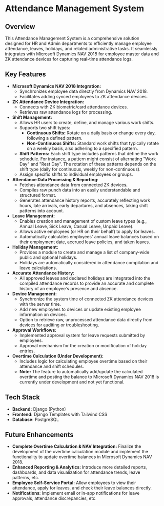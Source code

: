 # Attendance Management System

## Overview

This Attendance Management System is a comprehensive solution designed for HR and Admin departments to efficiently manage employee attendance, leaves, holidays, and related administrative tasks. It seamlessly integrates with Microsoft Dynamics NAV 2018 for employee master data and ZK attendance devices for capturing real-time attendance logs.

## Key Features

*   **Microsoft Dynamics NAV 2018 Integration:**
    *   Synchronizes employee data directly from Dynamics NAV 2018.
    *   Facilitates adding synced employees to ZK attendance devices.
*   **ZK Attendance Device Integration:**
    *   Connects with ZK biometric/card attendance devices.
    *   Retrieves raw attendance logs for processing.
*   **Shift Management:**
    *   Allows HR users to create, define, and manage various work shifts.
    *   Supports two shift types:
        *   **Continuous Shifts:** Rotate on a daily basis or change every day, following a defined pattern.
        *   **Non-Continuous Shifts:** Standard work shifts that typically rotate on a weekly basis, also adhering to a specified pattern.
    *   **Shift Patterns:** Each shift type includes patterns that define the work schedule. For instance, a pattern might consist of alternating "Work Day" and "Rest Day". The rotation of these patterns depends on the shift type (daily for continuous, weekly for non-continuous).
    *   Assign specific shifts to individual employees or groups.
*   **Attendance Data Processing & Reporting:**
    *   Fetches attendance data from connected ZK devices.
    *   Compiles raw punch data into an easily understandable and structured format.
    *   Generates attendance history reports, accurately reflecting work hours, late arrivals, early departures, and absences, taking shift patterns into account.
*   **Leave Management:**
    *   Enables creation and management of custom leave types (e.g., Annual Leave, Sick Leave, Casual Leave, Unpaid Leave).
    *   Allows active employees (or HR on their behalf) to apply for leaves.
    *   Automatically calculates employees' annual leave balances based on their employment date, accrued leave policies, and taken leaves.
*   **Holiday Management:**
    *   Provides a module to create and manage a list of company-wide public and optional holidays.
    *   Holidays are automatically considered in attendance compilation and leave calculations.
*   **Accurate Attendance History:**
    *   All approved leaves and declared holidays are integrated into the compiled attendance records to provide an accurate and complete history of an employee's presence and absence.
*   **Device Management:**
    *   Synchronize the system time of connected ZK attendance devices with the server time.
    *   Add new employees to devices or update existing employee information on devices.
    *   Option to retrieve raw, unprocessed attendance data directly from devices for auditing or troubleshooting.
*   **Approval Workflows:**
    *   Implemented approval system for leave requests submitted by employees.
    *   Approval mechanism for the creation or modification of holiday entries.
*   **Overtime Calculation (Under Development):**
    *   Includes logic for calculating employee overtime based on their attendance and shift schedules.
    *   **Note:** The feature to automatically add/update the calculated overtime and posting the balance to Microsoft Dynamics NAV 2018 is currently under development and not yet functional.

## Tech Stack

*   **Backend:** Django (Python)
*   **Frontend:** Django Templates with Tailwind CSS
*   **Database:** PostgreSQL

## Future Enhancements

*   **Complete Overtime Calculation & NAV Integration:** Finalize the development of the overtime calculation module and implement the functionality to update overtime balances in Microsoft Dynamics NAV 2018.
*   **Enhanced Reporting & Analytics:** Introduce more detailed reports, dashboards, and data visualization for attendance trends, leave patterns, etc.
*   **Employee Self-Service Portal:** Allow employees to view their attendance, apply for leaves, and check their leave balances directly.
*   **Notifications:** Implement email or in-app notifications for leave approvals, attendance discrepancies, etc.
